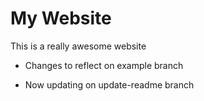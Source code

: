 # My Website

This is a really awesome website

* Changes to reflect on example branch

* Now updating on update-readme branch
